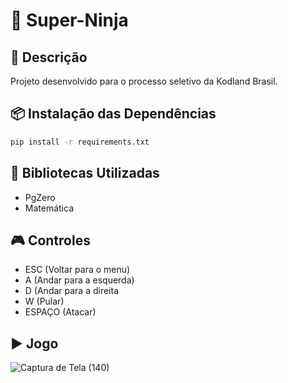 # 🥷 Super-Ninja

## 📄 Descrição
Projeto desenvolvido para o processo seletivo da Kodland Brasil.

## 📦 Instalação das Dependências
```bash
pip install -r requirements.txt
```

## 🚀 Bibliotecas Utilizadas
- PgZero
- Matemática

## 🎮 Controles
- ESC (Voltar para o menu)
- A (Andar para a esquerda)
- D (Andar para a direita
- W (Pular)
- ESPAÇO (Atacar)

## ▶️ Jogo
![Captura de Tela (140)](https://github.com/user-attachments/assets/22cfdc8d-2063-4373-beb6-51de8a3ba909)
